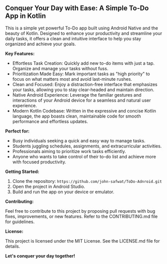 ## Conquer Your Day with Ease: A Simple To-Do App in Kotlin

This is a simple yet powerful To-Do app built using Android Native and the beauty of Kotlin. Designed to enhance your productivity and streamline your daily tasks, it offers a clean and intuitive interface to help you stay organized and achieve your goals.

**Key Features:**

* Effortless Task Creation: Quickly add new to-do items with just a tap. Organize and manage your tasks without fuss.
* Prioritization Made Easy: Mark important tasks as "high priority" to focus on what matters most and avoid last-minute rushes.
* Clean and Focused: Enjoy a distraction-free interface that emphasizes your tasks, allowing you to stay clear-headed and maintain direction.
* Native Android Experience: Leverage the familiar gestures and interactions of your Android device for a seamless and natural user experience.
* Modern Kotlin Codebase: Written in the expressive and concise Kotlin language, the app boasts clean, maintainable code for smooth performance and effortless updates.

**Perfect for:**

* Busy individuals seeking a quick and easy way to manage tasks.
* Students juggling schedules, assignments, and extracurricular activities.
* Professionals aiming to prioritize work tasks efficiently.
* Anyone who wants to take control of their to-do list and achieve more with focused productivity.

**Getting Started:**

1. Clone the repository: `https://github.com/john-safwat/ToDo-Adnroid.git`
2. Open the project in Android Studio.
3. Build and run the app on your device or emulator.

**Contributing:**

Feel free to contribute to this project by proposing pull requests with bug fixes, improvements, or new features. Refer to the CONTRIBUTING.md file for guidelines.

**License:**

This project is licensed under the MIT License. See the LICENSE.md file for details.

**Let's conquer your day together!**

